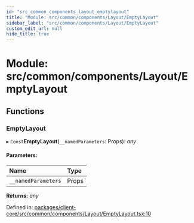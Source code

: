 ```yaml
---
id: "src_common_components_layout_emptylayout"
title: "Module: src/common/components/Layout/EmptyLayout"
sidebar_label: "src/common/components/Layout/EmptyLayout"
custom_edit_url: null
hide_title: true
---
```


# Module: src/common/components/Layout/EmptyLayout

## Functions

### EmptyLayout

▸ `Const`**EmptyLayout**(`__namedParameters`: Props): *any*

#### Parameters:

| Name | Type |
| :------ | :------ |
| `__namedParameters` | Props |

**Returns:** *any*

Defined in: [packages/client-core/src/common/components/Layout/EmptyLayout.tsx:10](https://github.com/xr3ngine/xr3ngine/blob/2d83606b6/packages/client-core/src/common/components/Layout/EmptyLayout.tsx#L10)
